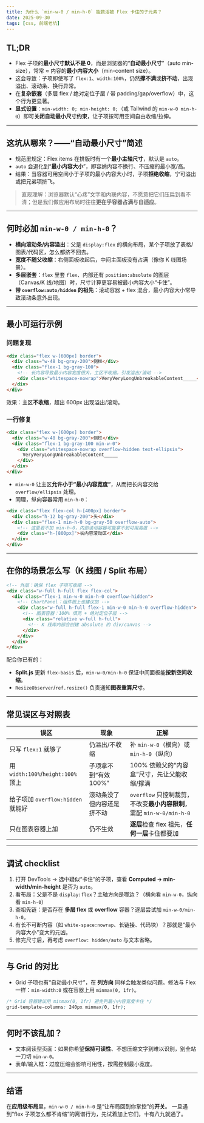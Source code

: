 ```yaml
---
title: 为什么 `min-w-0 / min-h-0` 能救活被 Flex 卡住的子元素？
date: 2025-09-30
tags: [css, 前端老坑]
---
```


## TL;DR

- Flex 子项的**最小尺寸默认不是 0**，而是浏览器的“**自动最小尺寸**”（auto min-size），常常 ≈ 内容的**最小内容大小**（min-content size）。
- 这会导致：子项即使写了 `flex:1`、`width:100%`，仍然**撑不满**或**挤不动**，出现溢出、滚动条、换行异常。
- 在**复杂嵌套**（多层 flex / 绝对定位子层 / 带 padding/gap/overflow）中，这个行为更显著。
- **显式设置**：`min-width: 0; min-height: 0;`（或 Tailwind 的 `min-w-0 min-h-0`）即可**关闭自动最小尺寸约束**，让子项按可用空间自由收缩/拉伸。

---

## 这坑从哪来？——“自动最小尺寸”简述

- 规范里规定：Flex items 在排版时有一个**最小主轴尺寸**，默认是 `auto`。
- `auto` 会退化到“**最小内容大小**”，即容纳内容不换行、不压缩的最小宽/高。
- 结果：当容器可用空间小于子项的最小内容大小时，子项**拒绝收缩**，宁可溢出或把兄弟项挤飞。

> 直观理解：浏览器默认“心疼”文字和内联内容，不愿意把它们压扁到看不清；但是我们做应用布局时往往**更在乎容器占满与自适应**。

---

## 何时必加 `min-w-0 / min-h-0`？

- **横向滚动条/内容溢出**：父是 `display:flex` 的横向布局，某个子项放了表格/图表/代码区，怎么都挤不回去。
- **宽度不随父收缩**：右侧面板收起后，中间主面板没有占满（像你 K 线图场景）。
- **多层嵌套**：`flex` 里套 `flex`、内部还有 `position:absolute` 的图层（Canvas/K 线/地图）时，尺寸计算更容易被最小内容大小“卡住”。
- **带 `overflow:auto/hidden` 的祖先**：滚动容器 + flex 混合，最小内容大小常导致滚动条意外出现。

---

## 最小可运行示例

### 问题复现

```html
<div class="flex w-[600px] border">
  <div class="w-48 bg-gray-200">侧栏</div>
  <div class="flex-1 bg-gray-100">
    <!-- 长内容导致最小内容宽度很大，主区不收缩，引发溢出/滚动 -->
    <div class="whitespace-nowrap">VeryVeryLongUnbreakableContent_____</div>
  </div>
</div>
```

效果：主区**不收缩**，超出 600px 出现溢出/滚动。

### 一行修复

```html
<div class="flex w-[600px] border">
  <div class="w-48 bg-gray-200">侧栏</div>
  <div class="flex-1 bg-gray-100 min-w-0">
    <div class="whitespace-nowrap overflow-hidden text-ellipsis">
      VeryVeryLongUnbreakableContent_____
    </div>
  </div>
</div>
```

- `min-w-0` 让主区**允许小于“最小内容宽度”**，从而把长内容交给 `overflow/ellipsis` 处理。
- 同理，纵向容器常用 `min-h-0`：

```html
<div class="flex flex-col h-[400px] border">
  <div class="h-12 bg-gray-200">头</div>
  <div class="flex-1 min-h-0 bg-gray-50 overflow-auto">
    <!-- 这里若不加 min-h-0，内部滚动容器可能拿不到可用高度 -->
    <div class="h-[800px]">长内容滚动区</div>
  </div>
</div>
```

---

## 在你的场景怎么写（K 线图 / Split 布局）

```html
<!-- 外层：确保 flex 子项可收缩 -->
<div class="w-full h-full flex flex-col">
  <div class="flex-1 min-w-0 min-h-0 overflow-hidden">
    <!-- ChartPanel：组件根上也建议加 -->
    <div class="w-full h-full flex-1 min-w-0 min-h-0 overflow-hidden">
      <!-- 图表容器：100% 填充 + 绝对定位子层 -->
      <div class="relative w-full h-full">
        <!-- K 线库内部会创建 absolute 的 div/canvas -->
      </div>
    </div>
  </div>
</div>
```

配合你已有的：

- **Split.js** 更新 `flex-basis` 后，`min-w-0/min-h-0` 保证中间面板能**按新空间收缩**。
- `ResizeObserver`/`ref.resize()` 负责通知**图表重算尺寸**。

---

## 常见误区与对照表

| 误区                               | 现象                       | 正解                                                                  |
| ---------------------------------- | -------------------------- | --------------------------------------------------------------------- |
| 只写 `flex:1` 就够了               | 仍溢出/不收缩              | 补 `min-w-0`（横向）或 `min-h-0`（纵向）                              |
| 用 `width:100%`/`height:100%` 顶上 | 子项拿不到“有效 100%”      | 100% 依赖父的“内容盒”尺寸，先让父能收缩/撑满                          |
| 给子项加 `overflow:hidden` 就能好  | 滚动条没了但内容还是挤不动 | `overflow` 只控制裁剪，不改变**最小内容限制**，需配 `min-w-0/min-h-0` |
| 只在图表容器上加                   | 仍不生效                   | **逐层**检查 flex 祖先，**任何一层**卡住都要加                        |

---

## 调试 checklist

1. 打开 DevTools → 选中疑似“卡住”的子项，查看 **Computed → min-width/min-height** 是否为 `auto`。
2. 看布局：父是不是 `display:flex`？主轴方向是哪边？（横向看 `min-w-0`，纵向看 `min-h-0`）
3. 查祖先链：是否存在 **多层 flex** 或 **overflow** 容器？逐层尝试加 `min-w-0/min-h-0`。
4. 有长不可断内容（如 `white-space:nowrap`、长链接、代码块）？那就是“最小内容大小”变大的元凶。
5. 修完尺寸后，再考虑 `overflow: hidden/auto` 与文本省略。

---

## 与 Grid 的对比

- Grid 子项也有“自动最小尺寸”，在 **列方向** 同样会触发类似问题。修法与 Flex 一样：`min-width:0` 或在容器上用 `minmax(0, 1fr)`。

```css
/* Grid 容器建议用 minmax(0, 1fr) 避免列最小内容宽度卡住 */
grid-template-columns: 240px minmax(0, 1fr);
```

---

## 何时不该乱加？

- 文本阅读型页面：如果你希望**保持可读性**、不想压缩文字到难以识别，别全站一刀切 `min-w-0`。
- 表单/输入框：过度压缩会影响可用性，按需控制最小宽度。

---

## 结语

在**应用级布局**里，`min-w-0 / min-h-0` 是“让布局回到你掌控”的**开关**。
一旦遇到“flex 子项怎么都不肯缩”的离谱行为，先试着加上它们，十有八九就通了。
